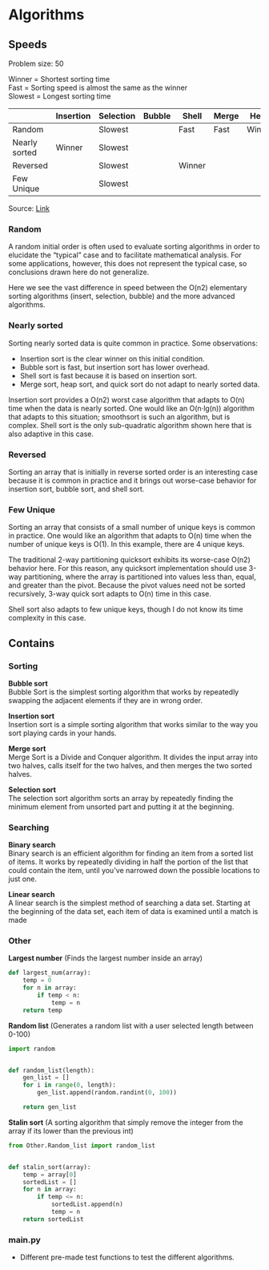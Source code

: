# Algorithms
## Speeds
Problem size: 50

Winner = Shortest sorting time  
Fast = Sorting speed is almost the same as the winner  
Slowest = Longest sorting time

|  | Insertion | Selection | Bubble | Shell | Merge | Heap | Quick | Quick3 |
|---|---|---|---|---|---|---|---|---|
| Random |  | Slowest |  | Fast | Fast | Winner |  |  |
| Nearly sorted | Winner | Slowest |  |  |  |  |  |  |
| Reversed |  | Slowest |  | Winner |  |  |  |  |
| Few Unique |  | Slowest |  |  |  |  |  | Winner |

Source: [Link](https://www.toptal.com/developers/sorting-algorithms)

### Random
A random initial order is often used to evaluate sorting algorithms in order to elucidate the “typical” case and to facilitate mathematical analysis. For some applications, however, this does not represent the typical case, so conclusions drawn here do not generalize.

Here we see the vast difference in speed between the O(n2) elementary sorting algorithms (insert, selection, bubble) and the more advanced algorithms.

### Nearly sorted
Sorting nearly sorted data is quite common in practice. Some observations:

* Insertion sort is the clear winner on this initial condition.
* Bubble sort is fast, but insertion sort has lower overhead.
* Shell sort is fast because it is based on insertion sort.
* Merge sort, heap sort, and quick sort do not adapt to nearly sorted data.

Insertion sort provides a O(n2) worst case algorithm that adapts to O(n) time when the data is nearly sorted. One would like an O(n·lg(n)) algorithm that adapts to this situation; smoothsort is such an algorithm, but is complex. Shell sort is the only sub-quadratic algorithm shown here that is also adaptive in this case.

### Reversed
Sorting an array that is initially in reverse sorted order is an interesting case because it is common in practice and it brings out worse-case behavior for insertion sort, bubble sort, and shell sort.

### Few Unique
Sorting an array that consists of a small number of unique keys is common in practice. One would like an algorithm that adapts to O(n) time when the number of unique keys is O(1). In this example, there are 4 unique keys.

The traditional 2-way partitioning quicksort exhibits its worse-case O(n2) behavior here. For this reason, any quicksort implementation should use 3-way partitioning, where the array is partitioned into values less than, equal, and greater than the pivot. Because the pivot values need not be sorted recursively, 3-way quick sort adapts to O(n) time in this case.  

Shell sort also adapts to few unique keys, though I do not know its time complexity in this case.

## Contains
### Sorting
**Bubble sort**  
Bubble Sort is the simplest sorting algorithm that works by repeatedly swapping the adjacent elements if they are in wrong order.

**Insertion sort**  
Insertion sort is a simple sorting algorithm that works similar to the way you sort playing cards in your hands.

**Merge sort**  
Merge Sort is a Divide and Conquer algorithm. It divides the input array into two halves, calls itself for the two halves, and then merges the two sorted halves.

**Selection sort**  
The selection sort algorithm sorts an array by repeatedly finding the minimum element from unsorted part and putting it at the beginning.

### Searching
**Binary search**  
Binary search is an efficient algorithm for finding an item from a sorted list of items. It works by repeatedly dividing in half the portion of the list that could contain the item, until you've narrowed down the possible locations to just one. 

**Linear search**  
A linear search is the simplest method of searching a data set. Starting at the beginning of the data set, each item of data is examined until a match is made

### Other
**Largest number** (Finds the largest number inside an array)
```python
def largest_num(array):
    temp = 0
    for n in array:
        if temp < n:
            temp = n
    return temp
```
**Random list** (Generates a random list with a user selected length between 0-100)
```python
import random


def random_list(length):
    gen_list = []
    for i in range(0, length):
        gen_list.append(random.randint(0, 100))

    return gen_list
```
**Stalin sort** (A sorting algorithm that simply remove the integer from the array if its lower than the previous int)
```python
from Other.Random_list import random_list


def stalin_sort(array):
    temp = array[0]
    sortedList = []
    for n in array:
        if temp <= n:
            sortedList.append(n)
            temp = n
    return sortedList
```
### main.py
* Different pre-made test functions to test the different algorithms.
